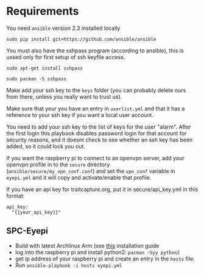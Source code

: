 # Requirements

You need `ansible` version 2.3 installed locally

    sudo pip install git+https://github.com/ansible/ansible

You must also have the sshpass program (according to ansible), this is ussed only for first setup of ssh keyfile access.

    sudo apt-get install sshpass
    
    sudo pacman -S sshpass

Make add your ssh key to the `keys` folder (you can probably delete ours from there, unless you really want to trust us).

Make sure that your you have an entry in `userlist.yml` and that it has a reference to your ssh key if you want a local user account.

You need to add your ssh key to the list of keys for the user "alarm". After the first login this playbook disables password login for that account for security reasons, and it doesnt check to see whether an ssh key has been added, so it could lock you out.

If you want the raspberry pi to connect to an openvpn server, add your openvpn profile in to the `secure` directory (`ansible/secure/my_vpn_conf.conf`) and set the `vpn_conf` variable in `eyepi.yml` and it will copy and activate/enable that profile.

If you have an api key for traitcapture.org, put it in secure/api_key.yml in this format:
```
api_key:
  "{{your_api_key}}"
```

## SPC-Eyepi

- Build with latest Archlinux Arm (see [this](https://archlinuxarm.org/platforms/armv8/broadcom/raspberry-pi-3#installation) installation guide
- log into the raspberry pi and install python2: `pacman -Syy python2`
- get ip address of your raspberry pi and create an entry in the `hosts` file.
- Run `ansible-playbook -i hosts eyepi.yml`
